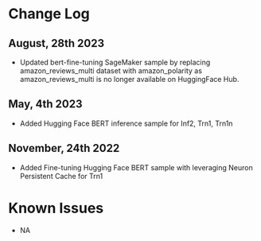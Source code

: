 # Change Log

## August, 28th 2023

* Updated bert-fine-tuning SageMaker sample by replacing amazon_reviews_multi dataset with amazon_polarity as amazon_reviews_multi is no longer available on HuggingFace Hub.


## May, 4th 2023

* Added Hugging Face BERT inference sample for Inf2, Trn1, Trn1n


## November, 24th 2022

* Added Fine-tuning Hugging Face BERT sample with leveraging Neuron Persistent Cache for Trn1

# Known Issues

* NA

